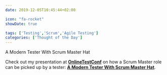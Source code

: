 ```yaml
---
date: 2019-12-05T10:45:44+02:00

icon: "fa-rocket"
showDate: true

tags: ['Testing','Scrum','Agile Testing']
categories: ['Thought of the Day']
---
```

A Modern Tester With Scrum Master Hat

Check out my presentation at [__OnlineTestConf__](https://www.onlinetestconf.com/) on how a Scrum Master role can be picked up
by a tester: [__A Modern Tester With Scrum Master Hat__](https://www.youtube.com/watch?v=D9b6E4FYeIA&feature=emb_logo).